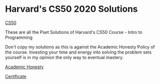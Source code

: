 # Harvard's CS50 2020 Solutions 

[CS50](https://cs50.harvard.edu/x/2020/)

These are all the Pset Solutions of Harvard's CS50 Course - Intro to Programming 

Don't copy my solutions as this is against the Academic Honesty Policy of the course. 
Investing your time and energy into solving the problem sets yourself is in my opinion the only way to eventual mastery.

[Academic Honesty](https://docs.cs50.net/2018/x/syllabus.html#academic-honesty)

[Certificate](https://certificates.cs50.io/00506efb-c2ac-4427-9374-46e9e989b224.pdf?size=A4)
